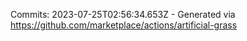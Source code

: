 Commits: 2023-07-25T02:56:34.653Z - Generated via https://github.com/marketplace/actions/artificial-grass
<br>
